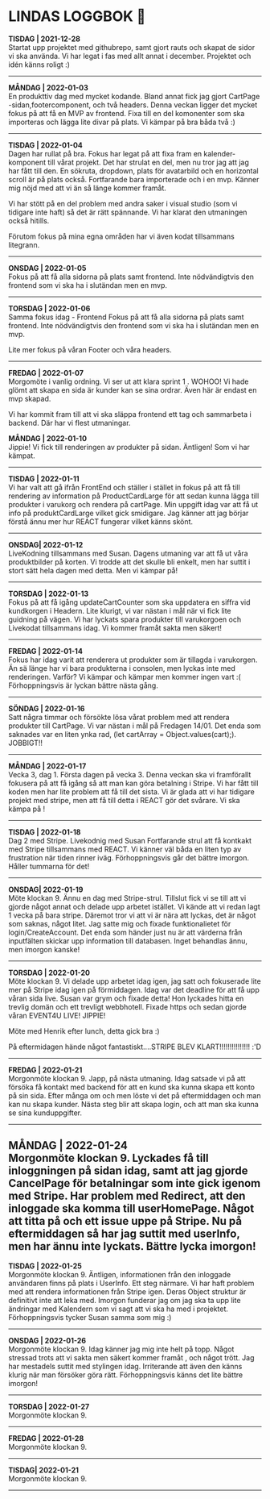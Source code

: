 # LINDAS LOGGBOK  📒

**TISDAG | 2021-12-28**<br>
Startat upp projektet med githubrepo, samt gjort rauts och skapat de sidor vi ska använda. Vi har legat i fas med allt annat i december. Projektet och idén känns roligt :)

---

**MÅNDAG | 2022-01-03**<br>
En produkttiv dag med mycket kodande. Bland annat fick jag gjort CartPage -sidan,footercomponent, och två headers. Denna veckan ligger det mycket fokus på att få en MVP av frontend. Fixa till en del komonenter som ska importeras och lägga lite divar på plats. Vi kämpar på bra båda två :) 

---

**TISDAG | 2022-01-04**<br>
Dagen har rullat på bra. Fokus har legat på att fixa fram en kalender-komponent till vårat projekt. Det har strulat en del, men nu tror jag att jag har fått till den. 
En sökruta, dropdown, plats för avatarbild och en horizontal scroll är på plats också. Fortfarande bara importerade och i en mvp. Känner mig nöjd med att vi än så länge kommer framåt. 

Vi har stött på en del problem med andra saker i visual studio (som vi tidigare inte haft) så det är rätt spännande. Vi har klarat den utmaningen också hitills.

Förutom fokus på mina egna områden har vi även kodat tillsammans litegrann.

---

**ONSDAG | 2022-01-05**<br>
Fokus på att få alla sidorna på plats samt frontend. Inte nödvändigtvis den frontend som vi ska ha i slutändan men en mvp. 

---

**TORSDAG | 2022-01-06**<br>
Samma fokus idag - Frontend
Fokus på att få alla sidorna på plats samt frontend. Inte nödvändigtvis den frontend som vi ska ha i slutändan men en mvp. 

Lite mer fokus på våran Footer och våra headers.

---

**FREDAG | 2022-01-07**<br>
Morgomöte i vanlig ordning. Vi ser ut att klara sprint 1 . WOHOO!
Vi hade glömt att skapa en sida är kunder kan se sina ordrar. Även här är endast en mvp skapad.

Vi har kommit fram till att vi ska släppa frontend ett tag och sammarbeta i backend. Där har vi flest utmaningar. 

**MÅNDAG | 2022-01-10**<br>
Jippie! Vi fick till renderingen av produkter på sidan. Äntligen! 
Som vi har kämpat. 

---

**TISDAG | 2022-01-11**<br>
Vi har valt att gå ifrån FrontEnd och ställer i stället in fokus på att få till rendering av information på ProductCardLarge för att sedan kunna lägga till produkter i varukorg och rendera på cartPage. Min uppgift idag var att få ut info på produktCardLarge vilket gick smidigare. Jag känner att jag börjar förstå ännu mer hur REACT fungerar vilket känns skönt. 


---

**ONSDAG| 2022-01-12**<br>
LiveKodning tillsammans med Susan. Dagens utmaning var att få ut våra produktbilder på korten. Vi trodde att det skulle bli enkelt, men har suttit i stort sätt hela dagen med detta. 
Men vi kämpar på! 

---

**TORSDAG | 2022-01-13**<br>
Fokus på att få igång updateCartCounter som ska uppdatera en siffra vid kundkorgen i Headern. Lite klurigt, vi var nästan i mål när vi fick lite guidning på vägen. Vi har lyckats spara produkter till varukorgoen och Livekodat tillsammans idag. Vi kommer framåt sakta men säkert!

---

**FREDAG | 2022-01-14**<br>
Fokus har idag varit att renderera ut produkter som är tillagda i varukorgen. Än sä länge har vi bara produkterna i consolen, men lyckas inte med renderingen. Varför? Vi kämpar och kämpar men kommer ingen vart :( Förhoppningsvis är lyckan bättre nästa gång.

---

**SÖNDAG | 2022-01-16**<br>
Satt några timmar och försökte lösa vårat problem med att rendera produkter till CartPage. Vi var nästan i mål på Fredagen 14/01. Det enda som saknades var en liten ynka rad, (let cartArray = Object.values(cart);). JOBBIGT!!

---

**MÅNDAG | 2022-01-17**<br>
Vecka 3, dag 1.
Första dagen på vecka 3. Denna veckan ska vi framförallt fokusera på att få igång så att man kan göra betalning i Stripe. Vi har fått till koden men har lite problem att få till det sista. Vi är glada att vi har tidigare projekt med stripe, men att få till detta i REACT gör det svårare. 
Vi ska kämpa på !

---

**TISDAG | 2022-01-18**<br>
Dag 2 med Stripe. Livekodnig med Susan 
Fortfarande strul att få kontkakt med Stripe tillsammans med REACT. Vi känner väl båda en liten typ av frustration när tiden rinner iväg. Förhoppningsvis går det bättre imorgon. Håller tummarna för det!

---

**ONSDAG| 2022-01-19**<br>
Möte klockan 9.
Ännu en dag med Stripe-strul. Tillslut fick vi se till att vi gjorde något annat och delade upp arbetet istället. Vi kände att vi redan lagt 1 vecka på bara stripe. Däremot tror vi att vi är nära att lyckas, det är något som saknas, något litet. 
Jag satte mig och fixade funktionalietet för login/CreateAccount. Det enda som händer just nu är att värderna från inputfälten skickar upp information till databasen. Inget behandlas ännu, men imorgon kanske! 

---

**TORSDAG | 2022-01-20**<br>
Möte klockan 9.
Vi delade upp arbetet idag igen, jag satt och fokuserade lite mer på Stripe idag igen på förmiddagen. 
Idag var det deadline för att få upp våran sida live. Susan var grym och fixade detta! Hon lyckades hitta en trevlig domän och ett trevligt webbhotell. Fixade https och sedan gjorde våran EVENT4U LIVE! JIPPIE! 

Möte med Henrik efter lunch, detta gick bra :) 

På eftermidagen hände något fantastiskt....STRIPE BLEV KLART!!!!!!!!!!!!!!! :'D

---

**FREDAG | 2022-01-21**<br>
Morgonmöte klockan 9.
Japp, på nästa utmaning. Idag satsade vi på att försöka få kontakt med backend för att en kund ska kunna skapa ett konto på sin sida. Efter många om och men löste vi det på eftermiddagen och man kan nu skapa kunder. 
Nästa steg blir att skapa login, och att man ska kunna se sina kunduppgifter. 

---

**MÅNDAG | 2022-01-24**<br>
Morgonmöte klockan 9.
Lyckades få till inloggningen på sidan idag, samt att jag gjorde CancelPage för betalningar som inte gick igenom med Stripe. 
Har problem med Redirect, att den inloggade ska komma till userHomePage. Något att titta på och ett issue uppe på Stripe. 
Nu på eftermiddagen så har jag suttit med userInfo, men har ännu inte lyckats. Bättre lycka imorgon!
---

**TISDAG | 2022-01-25**<br>
Morgonmöte klockan 9.
Äntligen, informationen från den inloggade användaren finns på plats i UserInfo. Ett steg närmare. 
Vi har haft problem med att rendera informationen från Stripe igen. Deras Object struktur är definitivt inte att leka med. 
Imorgon funderar jag om jag ska ta upp lite ändringar med Kalendern som vi sagt att vi ska ha med i projektet. Förhoppningsvis tycker Susan samma som mig :)

---

**ONSDAG | 2022-01-26**<br>
Morgonmöte klockan 9.
Idag känner jag mig inte helt på topp. Något stressad trots att vi sakta men säkert kommer framåt , och något trött.
Jag har mestadels suttit med stylingen idag. Irriterande att även den känns klurig när man försöker göra rätt. 
Förhoppningsvis känns det lite bättre imorgon!

---

**TORSDAG | 2022-01-27**<br>
Morgonmöte klockan 9.

---

**FREDAG | 2022-01-28**<br>
Morgonmöte klockan 9.


---

**TISDAG| 2022-01-21**<br>
Morgonmöte klockan 9.

---
